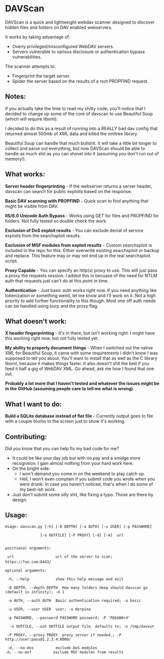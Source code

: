 # DAVScan 

DAVScan is a quick and lightweight webdav scanner designed to discover hidden files and folders on DAV enabled webservers.

It works by taking advantage of:
- Overly privileged/misconfigured WebDAV servers.
- Servers vulnerable to various disclosure or authentication bypass vulnerabilities.

The scanner attempts to:
- Fingerprint the target server.
- Spider the server based on the results of a root PROPFIND request.

## Notes:

If you actually take the time to read my shitty code, you'll notice that I decided to change up some of the core of davscan to use Beautiful Soup (which will require libxml). 

I decided to do this as a result of running into a REALLY bad dav config that returned almost 500mb of XML data and killed the xmltree library.

Beautiful Soup can handle that much bullshit. It will take a little bit longer to collect and parse out everything, but now DAVScan should be able to handle as much shit as you can shovel into it (assuming you don't run out of memory!).  

## What works:

**Server header fingerprinting** - If the webserver returns a server header, davscan can search for public exploits based on the response.

**Basic DAV scanning with PROPFIND** - Quick scan to find anything that might be visible from DAV.

**IIS/6.0 Unicode Auth Bypass** - Works using GET for files and PROPFIND for folders.  Not fully tested so double check the work.

**Exclusion of DoS exploit results** - You can exclude denial of service exploits from the searchsploit results.

**Exclusion of MSF modules from exploit results** - Custom searchsploit is included in the repo for this.  Either overwrite existing searchsploit or backup and replace. This feature may or may not end up in the real searchsploit script.

**Proxy Capable**  - You can specify an http(s) proxy to use.  This will just pass a proxy the requests session.  I added this in becuase of the need for NTLM auth that requests just can't do at this point in time.

**Authentication** - Just basic auth works right now.  If you need anything like tokenization or something weird, let me know and I'll work on it.  Not a high priority to add further functionality to this though.  Most one off auth needs can be handled using burp and the proxy flag.

## What doesn't work:


**X header fingerprinting** - It's in there, but isn't working right.  I might have this working right now, but not fully tested yet.  

**My ability to properly document things** - When I switched out the native XML for Beautiful Soup, it came with some requirements I didn't know I was supposed to tell you about.  You'll want to install that as well as the C library libxml, because it makes things faster.  It also doesn't shit the bed if you feed it half a gig of WebDAV XML. Go ahead, ask me how I found that one out.

**Probably a lot more that I haven't tested and whatever the issues might be in the GitHub (assuming people care to tell me what is wrong).**

## What I want to do:

**Build a SQLite database instead of flat file** - Currently output goes to file with a couple blurbs to the screen just to show it's working.  


## Contributing:
Did you know that you can help fix my bad code for me?  

- It could be like your day job but with no pay and a smidge more recognition: I gain almost nothing from your hard work here.
- On the bright side:
  * I won't demand you come in on the weekend to play catch up.
  * Hell, I won't even complain if you submit code you wrote when you were drunk: In case you haven't noticed, that's when I do some of my best-ish work.   
- Just don't submit some silly shit, like fixing a typo: Those are there by design. 


## Usage:

`Usage: davscan.py [-h] [-D DEPTH] [-a AUTH] [-u USER] [-p PASSWORD]         `

`                 [-o OUTFILE] [-P PROXY] [-d] [-m]  url                                                      `

`                                                                            `
`positional arguments:                                                       `

`  url                   url of the server to scan; https://foo.com:8443/    `
`                                                                            `

`optional arguments:                                                         `

`  -h, --help            show this help message and exit                     `

`  -D DEPTH, --depth DEPTH  How many folders deep should davscan go (default is infinity); -d 1    ` 

`  -a AUTH, --auth AUTH  Basic authentication required; -a basic             `

`  -u USER, --user USER  user; -u derpina                                    `

`  -p PASSWORD, --password PASSWORD password; -P 'P@$$W0rd'                  `

`  -o OUTFILE, --out OUTFILE output file. defaults to; -o /tmp/davout`

`  -P PROXY, --proxy PROXY  proxy server if needed.; -P http://user:pass@1.2.3.4:8080/                   `

`  -d, --no-dos          exclude DoS modules                               `
`  -m, --no-msf          exclude MSF modules from results                  `
`                                                                          `
